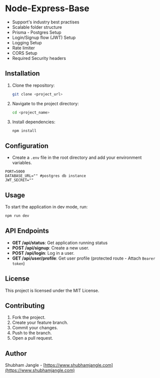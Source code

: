 # Node-Express-Base

- Support's industry best practises
- Scalable folder structure
- Prisma - Postgres Setup
- Login/Signup flow (JWT) Setup
- Logging Setup
- Rate limiter
- CORS Setup
- Required Security headers

## Installation

1. Clone the repository:

   ```bash
   git clone <project_url>
   ```

2. Navigate to the project directory:
   ```bash
   cd <project_name>
   ```
3. Install dependencies:
   ```bash
   npm install
   ```

## Configuration

- Create a `.env` file in the root directory and add your environment variables.

```env
PORT=5000
DATABASE_URL="" #postgres db instance
JWT_SECRET=""
```

## Usage

To start the application in dev mode, run:

```bash
npm run dev
```

## API Endpoints

- **GET /api/status**: Get application running status
- **POST /api/signup**: Create a new user.
- **POST /api/login**: Log in a user.
- **GET /api/user/profile**: Get user profile (protected route - Attach `Bearer token`)

## License

This project is licensed under the MIT License.

## Contributing

1. Fork the project.
2. Create your feature branch.
3. Commit your changes.
4. Push to the branch.
5. Open a pull request.

## Author

Shubham Jangle - [https://www.shubhamjangle.com](https://www.shubhamjangle.com)
